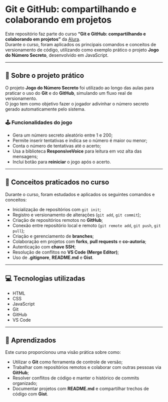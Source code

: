 # Git e GitHub: compartilhando e colaborando em projetos

Este repositório faz parte do curso **“Git e GitHub: compartilhando e colaborando em projetos”** da [Alura](https://www.alura.com.br/).  
Durante o curso, foram aplicados os principais comandos e conceitos de versionamento de código, utilizando como exemplo prático o projeto **Jogo do Número Secreto**, desenvolvido em JavaScript.

---

## 🎯 Sobre o projeto prático

O projeto **Jogo do Número Secreto** foi utilizado ao longo das aulas para praticar o uso do **Git** e do **GitHub**, simulando um fluxo real de versionamento.  
O jogo tem como objetivo fazer o jogador adivinhar o número secreto gerado automaticamente pelo sistema.

### 🕹️ Funcionalidades do jogo
- Gera um número secreto aleatório entre 1 e 200;  
- Permite inserir tentativas e indica se o número é maior ou menor;  
- Conta o número de tentativas até o acerto;  
- Usa a biblioteca **ResponsiveVoice** para leitura em voz alta das mensagens;  
- Inclui botão para **reiniciar** o jogo após o acerto.

---

## 🧩 Conceitos praticados no curso

Durante o curso, foram estudados e aplicados os seguintes comandos e conceitos:

- Inicialização de repositórios com `git init`;  
- Registro e versionamento de alterações (`git add`, `git commit`);  
- Criação de repositórios remotos no **GitHub**;  
- Conexão entre repositório local e remoto (`git remote add`, `git push`, `git pull`);  
- Criação e gerenciamento de **branches**;  
- Colaboração em projetos com **forks**, **pull requests** e **co-autoria**;  
- Autenticação com **chave SSH**;  
- Resolução de conflitos no **VS Code (Merge Editor)**;  
- Uso de **.gitignore**, **README.md** e **Gist**.

---

## 💻 Tecnologias utilizadas

- HTML  
- CSS  
- JavaScript  
- Git  
- GitHub  
- VS Code  

---

## 🚀 Aprendizados

Este curso proporcionou uma visão prática sobre como:

- Utilizar o **Git** como ferramenta de controle de versão;  
- Trabalhar com repositórios remotos e colaborar com outras pessoas via **GitHub**;  
- Resolver conflitos de código e manter o histórico de commits organizado;  
- Documentar projetos com **README.md** e compartilhar trechos de código com **Gist**.



